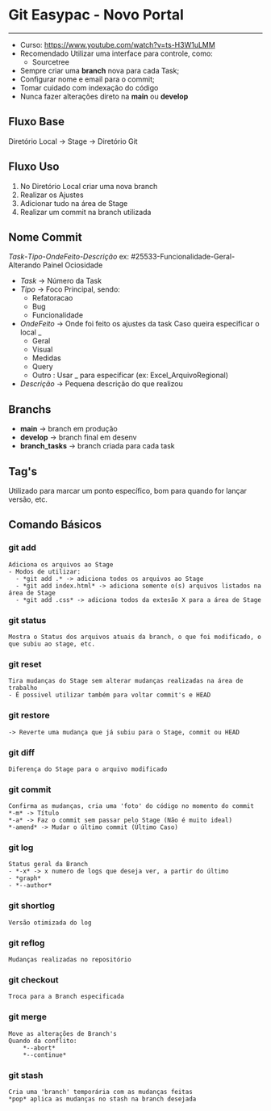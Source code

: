 # Git Easypac - Novo Portal
-- -
- Curso: https://www.youtube.com/watch?v=ts-H3W1uLMM
- Recomendado Utilizar uma interface para controle, como:
    - Sourcetree
- Sempre criar uma <b>branch</b> nova para cada Task;
- Configurar nome e email para o commit;
- Tomar cuidado com indexação do código
- Nunca fazer alterações direto na <b>main</b> ou <b>develop</b>
## Fluxo Base
Diretório Local -> Stage -> Diretório Git
## Fluxo Uso
1. No Diretório Local criar uma nova branch
2. Realizar os Ajustes
3. Adicionar tudo na área de Stage
4. Realizar um commit na branch utilizada
## Nome Commit
*Task*-*Tipo*-*OndeFeito*-*Descrição*
ex: #25533-Funcionalidade-Geral-Alterando Painel Ociosidade
- *Task* -> Número da Task
- *Tipo* -> Foco Principal, sendo:
  - Refatoracao
  - Bug
  - Funcionalidade
- *OndeFeito* -> Onde foi feito os ajustes da task
    Caso queira especificar o local _
  - Geral
  - Visual
  - Medidas
  - Query
  - Outro : Usar _ para especificar (ex: Excel_ArquivoRegional)
- *Descrição* -> Pequena descrição do que realizou
## Branchs
- <b>main</b> -> branch em produção
- <b>develop</b> -> branch final em desenv
- <b>branch_tasks</b> -> branch criada para cada task
## Tag's
Utilizado para marcar um ponto específico, bom para quando for lançar versão, etc.
## Comando Básicos
### git add
    Adiciona os arquivos ao Stage
    - Modos de utilizar:
      - *git add .* -> adiciona todos os arquivos ao Stage
      - *git add index.html* -> adiciona somente o(s) arquivos listados na área de Stage
      - *git add .css* -> adiciona todos da extesão X para a área de Stage
### git status
    Mostra o Status dos arquivos atuais da branch, o que foi modificado, o que subiu ao stage, etc.
### git reset
    Tira mudanças do Stage sem alterar mudanças realizadas na área de trabalho
    - É possivel utilizar também para voltar commit's e HEAD
### git restore
    -> Reverte uma mudança que já subiu para o Stage, commit ou HEAD
### git diff
    Diferença do Stage para o arquivo modificado
### git commit
    Confirma as mudanças, cria uma 'foto' do código no momento do commit
    *-m* -> Título
    *-a* -> Faz o commit sem passar pelo Stage (Não é muito ideal)
    *-amend* -> Mudar o último commit (Último Caso)
### git log
    Status geral da Branch
    - *-x* -> x numero de logs que deseja ver, a partir do último
    - *graph*
    - *--author*
### git shortlog
    Versão otimizada do log
### git reflog
    Mudanças realizadas no repositório
### git checkout
    Troca para a Branch especificada
### git merge
    Move as alterações de Branch's
    Quando da conflito:
        *--abort*
        *--continue*
### git stash
    Cria uma 'branch' temporária com as mudanças feitas
    *pop* aplica as mudanças no stash na branch desejada






